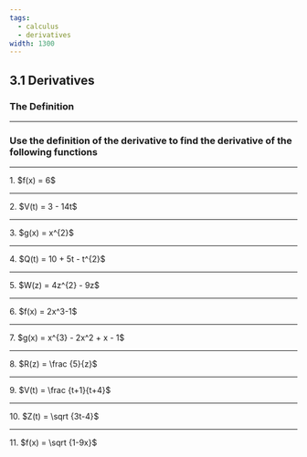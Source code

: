 ```yaml
---
tags:
  - calculus
  - derivatives
width: 1300
---
```

## 3.1 Derivatives
### The Definition

---

### Use the definition of the derivative to find the derivative of the following functions

---

<grid drag="40 30" drop="topleft">
1. $f(x) = 6$
</grid>

---

<grid drag="40 30" drop="topleft">
2. $V(t) = 3 - 14t$
</grid>

---

<grid drag="40 30" drop="topleft">
3. $g(x) = x^{2}$
</grid>

---

<grid drag="40 30" drop="topleft">
4. $Q(t) = 10 + 5t - t^{2}$
</grid>

---

<grid drag="40 30" drop="topleft">
5. $W(z) = 4z^{2} - 9z$
</grid>

---

<grid drag="40 30" drop="topleft">
6. $f(x) = 2x^3-1$
</grid>

---

<grid drag="40 30" drop="topleft">
7. $g(x) = x^{3} - 2x^2 + x - 1$
</grid>

---

<grid drag="40 30" drop="topleft">
8. $R(z) = \frac {5}{z}$
</grid>

---

<grid drag="40 30" drop="topleft">
9. $V(t) = \frac {t+1}{t+4}$
</grid>

---

<grid drag="40 30" drop="topleft">
10. $Z(t) = \sqrt {3t-4}$
</grid>

---

<grid drag="40 30" drop="topleft">
11. $f(x) = \sqrt {1-9x}$
</grid>
